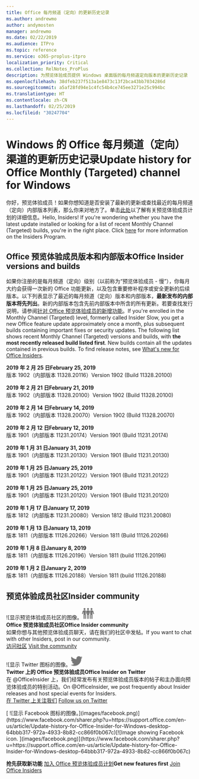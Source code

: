 ```yaml
---
title: Office 每月频道（定向）的更新历史记录
ms.author: andrewmo
author: andymosten
manager: andrewmo
ms.date: 02/22/2019
ms.audience: ITPro
ms.topic: reference
ms.service: o365-proplus-itpro
localization_priority: Critical
ms.collection: RelNotes_ProPlus
description: 为预览体验成员提供 Windows 桌面版的每月频道定向版本的更新历史记录
ms.openlocfilehash: 38dfeb237f513a1e8473c13f2bca43bb7034286d
ms.sourcegitcommit: a5af28fd94e1c4fc54b4ce745ee3271e25c994bc
ms.translationtype: HT
ms.contentlocale: zh-CN
ms.lasthandoff: 02/25/2019
ms.locfileid: "30247704"
---
```

# <a name="update-history-for-office-monthly-targeted-channel-for-windows"></a><span data-ttu-id="a5551-103">Windows 的 Office 每月频道（定向）渠道的更新历史记录</span><span class="sxs-lookup"><span data-stu-id="a5551-103">Update history for Office Monthly (Targeted) channel for Windows</span></span>

<span data-ttu-id="a5551-p101">你好，预览体验成员！如果你想知道是否安装了最新的更新或查找最近的每月频道（定向）内部版本列表，那么你来对地方了。单击[此处](https://insider.office.com/)以了解有关预览体验成员计划的详细信息。</span><span class="sxs-lookup"><span data-stu-id="a5551-p101">Hello, Insiders! If you're wondering whether you have the latest update installed or looking for a list of recent Monthly Channel (Targeted) builds, you're in the right place. Click [here](https://insider.office.com/) for more information on the Insiders Program.</span></span>

## <a name="office-insider-versions-and-builds"></a><span data-ttu-id="a5551-107">Office 预览体验成员版本和内部版本</span><span class="sxs-lookup"><span data-stu-id="a5551-107">Office Insider versions and builds</span></span>

<span data-ttu-id="a5551-p102">如果你注册的是每月频道（定向）级别（以前称为“预览体验成员 - 慢”），你每月大约会获得一次新的 Office 功能更新，以及包含重要修补程序或安全更新的后续版本。以下列表显示了最近的每月频道（定向）版本和内部版本，**最新发布的内部版本将先列出**。新的内部版本包含先前内部版本中所含的所有更新。若要查找发行说明，请参阅[针对 Office 预览体验成员的新增功能](https://support.office.com/zh-CN/article/what-s-new-for-office-insiders-c152d1e2-96ff-4ce9-8c14-e74e13847a24)。</span><span class="sxs-lookup"><span data-stu-id="a5551-p102">If you're enrolled in the Monthly Channel (Targeted) level, formerly called Insider Slow, you get a new Office feature update approximately once a month, plus subsequent builds containing important fixes or security updates. The following list shows recent Monthly Channel (Targeted) versions and builds, with **the most recently released build listed first**. New builds contain all the updates contained in previous builds. To find release notes, see [What's new for Office Insiders](https://support.office.com/zh-CN/article/what-s-new-for-office-insiders-c152d1e2-96ff-4ce9-8c14-e74e13847a24).</span></span>

<span data-ttu-id="a5551-112">**2019 年 2 月 25 日**</span><span class="sxs-lookup"><span data-stu-id="a5551-112">**February 25, 2019**</span></span><br/> <span data-ttu-id="a5551-113">版本 1902（内部版本 11328.20116）</span><span class="sxs-lookup"><span data-stu-id="a5551-113">Version 1902 (Build 11328.20100)</span></span><br/>

<span data-ttu-id="a5551-114">**2019 年 2 月 21 日**</span><span class="sxs-lookup"><span data-stu-id="a5551-114">**February 21, 2019**</span></span><br/> <span data-ttu-id="a5551-115">版本 1902（内部版本 11328.20100）</span><span class="sxs-lookup"><span data-stu-id="a5551-115">Version 1902 (Build 11328.20100)</span></span><br/>

<span data-ttu-id="a5551-116">**2019 年 2 月 14 日**</span><span class="sxs-lookup"><span data-stu-id="a5551-116">**February 14, 2019**</span></span><br/> <span data-ttu-id="a5551-117">版本 1902（内部版本 11328.20070）</span><span class="sxs-lookup"><span data-stu-id="a5551-117">Version 1902 (Build 11328.20070)</span></span><br/>

<span data-ttu-id="a5551-118">**2019 年 2 月 12 日**</span><span class="sxs-lookup"><span data-stu-id="a5551-118">**February 12, 2019**</span></span><br/> <span data-ttu-id="a5551-119">版本 1901（内部版本 11231.20174）</span><span class="sxs-lookup"><span data-stu-id="a5551-119">Version 1901 (Build 11231.20174)</span></span><br/>

<span data-ttu-id="a5551-120">**2019 年 1 月 31 日**</span><span class="sxs-lookup"><span data-stu-id="a5551-120">**January 31, 2019**</span></span><br/> <span data-ttu-id="a5551-121">版本 1901（内部版本 11231.20130）</span><span class="sxs-lookup"><span data-stu-id="a5551-121">Version 1901 (Build 11231.20130)</span></span><br/> 

<span data-ttu-id="a5551-122">**2019 年 1 月 25 日**</span><span class="sxs-lookup"><span data-stu-id="a5551-122">**January 25, 2019**</span></span><br/> <span data-ttu-id="a5551-123">版本 1901（内部版本 11231.20122）</span><span class="sxs-lookup"><span data-stu-id="a5551-123">Version 1901 (Build 11231.20122)</span></span><br/> 

<span data-ttu-id="a5551-124">**2019 年 1 月 25 日**</span><span class="sxs-lookup"><span data-stu-id="a5551-124">**January 25, 2019**</span></span><br/> <span data-ttu-id="a5551-125">版本 1901（内部版本 11231.20120）</span><span class="sxs-lookup"><span data-stu-id="a5551-125">Version 1901 (Build 11231.20120)</span></span><br/> 

<span data-ttu-id="a5551-126">**2019 年 1 月 17 日**</span><span class="sxs-lookup"><span data-stu-id="a5551-126">**January 17, 2019**</span></span><br/> <span data-ttu-id="a5551-127">版本 1812（内部版本 11231.20080）</span><span class="sxs-lookup"><span data-stu-id="a5551-127">Version 1812 (Build 11231.20080)</span></span><br/> 

<span data-ttu-id="a5551-128">**2019 年 1 月 13 日**</span><span class="sxs-lookup"><span data-stu-id="a5551-128">**January 13, 2019**</span></span><br/> <span data-ttu-id="a5551-129">版本 1811（内部版本 11126.20266）</span><span class="sxs-lookup"><span data-stu-id="a5551-129">Version 1811 (Build 11126.20266)</span></span><br/>

<span data-ttu-id="a5551-130">**2019 年 1 月 8 日**</span><span class="sxs-lookup"><span data-stu-id="a5551-130">**January 8, 2019**</span></span><br/> <span data-ttu-id="a5551-131">版本 1811（内部版本 11126.20196）</span><span class="sxs-lookup"><span data-stu-id="a5551-131">Version 1811 (build 11126.20196)</span></span><br/> 

<span data-ttu-id="a5551-132">**2019 年 1 月 2 日**</span><span class="sxs-lookup"><span data-stu-id="a5551-132">**January 2, 2019**</span></span><br/> <span data-ttu-id="a5551-133">版本 1811（内部版本 11126.20188）</span><span class="sxs-lookup"><span data-stu-id="a5551-133">Version 1811 (build 11126.20188)</span></span><br/> 


## <a name="insider-community"></a><span data-ttu-id="a5551-134">预览体验成员社区</span><span class="sxs-lookup"><span data-stu-id="a5551-134">Insider community</span></span>

<span data-ttu-id="a5551-135">![显示预览体验成员社区的图像。</span><span class="sxs-lookup"><span data-stu-id="a5551-135">![Image showing insider community.</span></span> ](images/insidercommunity.png)<br/>
<span data-ttu-id="a5551-136">**Office 预览体验成员社区**</span><span class="sxs-lookup"><span data-stu-id="a5551-136">**Office Insider community**</span></span><br/> <span data-ttu-id="a5551-137">如果你想与其他预览体验成员聊天，请在我们的社区中发帖。</span><span class="sxs-lookup"><span data-stu-id="a5551-137">If you want to chat with other Insiders, post in our community.</span></span><br/><span data-ttu-id="a5551-138"> 
[访问社区](https://go.microsoft.com/fwlink/?linkid=843493)</span><span class="sxs-lookup"><span data-stu-id="a5551-138"> 
[Visit the community](https://go.microsoft.com/fwlink/?linkid=843493)</span></span><br/> 

<span data-ttu-id="a5551-139">![显示 Twitter 图标的图像。</span><span class="sxs-lookup"><span data-stu-id="a5551-139">![Image showing twitter icon.</span></span> ](images/twitter.png)<br/>
<span data-ttu-id="a5551-140">**Twitter 上的 Office 预览体验成员**</span><span class="sxs-lookup"><span data-stu-id="a5551-140">**Office Insider on Twitter**</span></span><br/> <span data-ttu-id="a5551-141">在 @OfficeInsider 上，我们经常发布有关预览体验成员版本的帖子和主办面向预览体验成员的特别活动。</span><span class="sxs-lookup"><span data-stu-id="a5551-141">On @OfficeInsider, we post frequently about Insider releases and host special events for Insiders.</span></span><br/><span data-ttu-id="a5551-142"> 
[在 Twitter 上关注我们](https://go.microsoft.com/fwlink/?linkid=717717)</span><span class="sxs-lookup"><span data-stu-id="a5551-142"> 
[Follow us on Twitter](https://go.microsoft.com/fwlink/?linkid=717717)</span></span><br/> 

<span data-ttu-id="a5551-143">
  [
  ![显示 Facebook 图标的图像。](images/facebook.png)](https://www.facebook.com/sharer.php?u=https://support.office.com/en-us/article/Update-history-for-Office-Insider-for-Windows-desktop-64bbb317-972a-4933-8b82-cc866f0b067c)</span><span class="sxs-lookup"><span data-stu-id="a5551-143">[![Image showing Facebook icon. ](images/facebook.png)](https://www.facebook.com/sharer.php?u=https://support.office.com/en-us/article/Update-history-for-Office-Insider-for-Windows-desktop-64bbb317-972a-4933-8b82-cc866f0b067c)</span></span>       


<span data-ttu-id="a5551-144">**抢先获取新功能**
[加入 Office 预览体验成员计划](https://insider.office.com/)</span><span class="sxs-lookup"><span data-stu-id="a5551-144">**Get new features first**
[Join Office Insiders](https://insider.office.com/)</span></span>